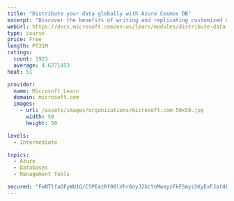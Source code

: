 ```yaml
---
title: "Distribute your data globally with Azure Cosmos DB"
excerpt: "Discover the benefits of writing and replicating customized data to regions around the world with Azure Cosmos DB global distribution."
webUrl: https://docs.microsoft.com/en-us/learn/modules/distribute-data-globally-with-cosmos-db/
type: course
price: Free
length: PT31M
ratings:
  count: 1923
  average: 4.6271453
heat: 51

provider:
  name: Microsoft Learn
  domain: microsoft.com
  images:
    - url: /assets/images/organizations/microsoft.com-50x50.jpg
      width: 50
      height: 50

levels:
  - Intermediate

topics:
  - Azure
  - Databases
  - Management Tools

secured: "FwNTlfaOFyWU1G/C5PEazRf00lVhr8oyJ2bcYoMwoyzFkFSmyiSKyExFJat4EXgVpGS0UvVf3JtxH3BdSnThInX3xpIYrOTw/Q0GS14yaz8hqZaRL1xwNHOelNdrmAg6W+6eau5zSTxtpEYJFINuB1b40au9YdowOse4ww05WqEhQPep7Zd8rXhvZQ9ZMVoaatxxWhGTnvTWVuxle4D2tbBi9h6WmPGuW6f9qxIEhwxcu65mJFqXpnpQymbpfNUbqluL16jKK7KC6v0VVKOkK3CqgA0T688w5BjflQ3VZjbKO7D9rV/CyT8MsG7fAcI90fGdkQW2JZi+m/phfkMpXnKJqXKKUUTmHfqi/ZzPxtyiJ8fYnkCFw4zDr5TA3SH0c4mhewvoLmQEFuiz+m2klnkVB3rUi1Q8VAG4Ymwv7uQ=;uux30fK/ECtFKPXAEP7Bgw=="
---
```


